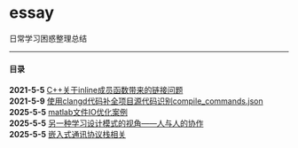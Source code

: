 # essay
日常学习困惑整理总结

-------------------------

#### 目录

**2021-5-5** [C++关于inline成员函数带来的链接问题](https://github.com/iusyu/essay/blob/main/articles/undefineReferenceDebuggingInLd.md)   
**2021-5-9** [使用clangd代码补全项目源代码识别compile_commands.json](https://github.com/iusyu/essay/blob/main/articles/nvim_coc-clangd%E8%A1%A5%E5%85%A8%E4%BB%A3%E7%A0%81%23include_my.h%E8%A7%A3%E6%9E%90.md)    
**2025-5-5** [matlab文件IO优化案例](blog/b006_opt_case/opt_case.md)    
**2025-5-5** [另一种学习设计模式的视角——人与人的协作](blog/b008_design_pattern/design_pattern_in_real_world.md)    
**2025-5-5** [嵌入式通讯协议栈相关](blog/b002_opt_methods/optimise_for_perfermence.md)   


